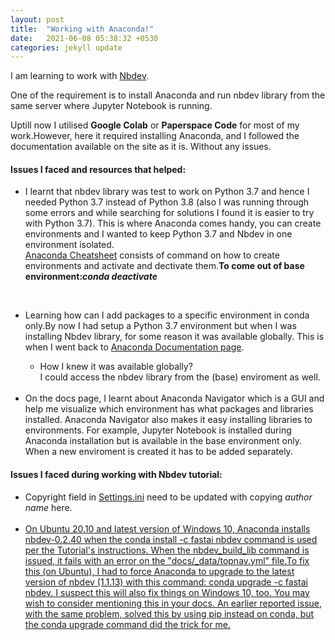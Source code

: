 ```yaml
---
layout: post
title:  "Working with Anaconda!"
date:   2021-06-08 05:38:32 +0530
categories: jekyll update
---
```


I am learning to work with [Nbdev](https://nbdev.fast.ai/). 

One of the requirement is to install Anaconda and run nbdev library from the same server where Jupyter Notebook is running.<br> 

Uptill now I utilised <b>Google Colab</b> or <b>Paperspace Code</b> for most of my work.However, here it required installing Anaconda, and I followed the documentation available on the site as it is. Without any issues. 

<h4>Issues I faced and resources that helped: </h4>

<ul>
<li>

I learnt that nbdev library was test to work on Python 3.7 and hence I needed Python 3.7 instead of Python 3.8 (also I was running through some errors and while searching for solutions I found it is easier to try with Python 3.7). This is where Anaconda comes handy, you can create environments and I wanted to keep Python 3.7 and Nbdev in one environment isolated.
<br>
<a href="https://kapeli.com/cheat_sheets/Conda.docset/Contents/Resources/Documents/index">Anaconda Cheatsheet</a> 
consists of command on how to create environments and activate and dectivate them.<b>To come out of base environment:<em>conda deactivate</em></b> </li>
<br>

<li>
Learning how can I add packages to a specific environment in conda only.By now I had setup a Python 3.7 environment but when I was installing Nbdev library, for some reason it was available globally. This is when I went back to <a href="https://docs.anaconda.com/anaconda/">Anaconda Documentation page</a>.
</li>
  
<ul>
<li>How I knew it was available globally?<br>I could access the nbdev library from the (base) enviroment as well.</li>
</ul>
<br>
<li>On the docs page, I learnt about Anaconda Navigator which is a GUI and help me visualize which environment has what packages and libraries installed. Anaconda Navigator also makes it easy installing libraries to environments. For example, Jupyter Notebook is installed during Anaconda installation but is available in the base environment only. When a new enviroment is created it has to be added separately. </li>

</ul>  

<h4>Issues I faced during working with Nbdev tutorial:</h4>

<ul>

<li>Copyright field in <a href="https://github.com/fastai/nbdev/blob/master/settings.ini">Settings.ini</a> need to be updated with copying<em> author name</em> here. </li> 
<br>
<li> <a href="https://github.com/fastai/nbdev/issues/451">On Ubuntu 20.10 and latest version of Windows 10, Anaconda installs nbdev-0.2.40 when the conda install -c fastai nbdev command is used per the Tutorial's instructions. When the nbdev_build_lib command is issued, it fails with an error on the "docs/_data/topnav.yml" file.To fix this (on Ubuntu), I had to force Anaconda to upgrade to the latest version of nbdev (1.1.13) with this command: conda upgrade -c fastai nbdev. I suspect this will also fix things on Windows 10, too. You may wish to consider mentioning this in your docs. An earlier reported issue, with the same problem, solved this by using pip instead on conda, but the conda upgrade command did the trick for me.</a> </li>

</ul>

